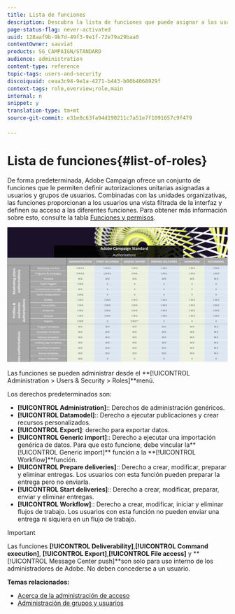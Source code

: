 ```yaml
---
title: Lista de funciones
description: Descubra la lista de funciones que puede asignar a los usuarios.
page-status-flag: never-activated
uuid: 128aaf9b-9b7d-49f3-9e1f-72e79a29baa0
contentOwner: sauviat
products: SG_CAMPAIGN/STANDARD
audience: administration
content-type: reference
topic-tags: users-and-security
discoiquuid: ceaa3c94-9e1a-4271-b443-b00b4068929f
context-tags: role,overview;role,main
internal: n
snippet: y
translation-type: tm+mt
source-git-commit: e31e8c63fa94d190211c7a51e7f1091657c9f479

---
```



# Lista de funciones{#list-of-roles}

De forma predeterminada, Adobe Campaign ofrece un conjunto de funciones que le permiten definir autorizaciones unitarias asignadas a usuarios y grupos de usuarios. Combinadas con las unidades organizativas, las funciones proporcionan a los usuarios una vista filtrada de la interfaz y definen su acceso a las diferentes funciones. Para obtener más información sobre esto, consulte la tabla [Funciones y permisos](/help/administration/using/assets/acs_rights.pdf).

![](assets/user_management_3.png)

Las funciones se pueden administrar desde el **[!UICONTROL Administration > Users & Security > Roles]**menú.

Los derechos predeterminados son:

* **[!UICONTROL Administration]**:: Derechos de administración genéricos.
* **[!UICONTROL Datamodel]**:: Derecho a ejecutar publicaciones y crear recursos personalizados.
* **[!UICONTROL Export]**: derecho para exportar datos.
* **[!UICONTROL Generic import]**:: Derecho a ejecutar una importación genérica de datos. Para que esto funcione, debe vincular la**[!UICONTROL Generic import]** función a la **[!UICONTROL Workflow]**función.
* **[!UICONTROL Prepare deliveries]**:: Derecho a crear, modificar, preparar y eliminar entregas. Los usuarios con esta función pueden preparar la entrega pero no enviarla.
* **[!UICONTROL Start deliveries]**:: Derecho a crear, modificar, preparar, enviar y eliminar entregas.
* **[!UICONTROL Workflow]**:: Derecho a crear, modificar, iniciar y eliminar flujos de trabajo. Los usuarios con esta función no pueden enviar una entrega ni siquiera en un flujo de trabajo.

>[!IMPORTANT]
>
>Las funciones **[!UICONTROL Deliverability]**,**[!UICONTROL Command execution]**, **[!UICONTROL Export]**,**[!UICONTROL File access]** y **[!UICONTROL Message Center push]**son solo para uso interno de los administradores de Adobe. No deben concederse a un usuario.

**Temas relacionados:**

* [Acerca de la administración de acceso](../../administration/using/about-access-management.md)
* [Administración de grupos y usuarios](../../administration/using/managing-groups-and-users.md)

